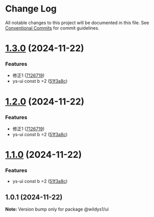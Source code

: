 # Change Log

All notable changes to this project will be documented in this file.
See [Conventional Commits](https://conventionalcommits.org) for commit guidelines.

# [1.3.0](https://github.com/skillstar/ys-libs/compare/@wildys1/ui@1.0.1...@wildys1/ui@1.3.0) (2024-11-22)


### Features

* 修正1 ([7126719](https://github.com/skillstar/ys-libs/commit/71267192341965e399741459c1b0e2b709a7f090))
* ys-ui const b =2 ([51f3a8c](https://github.com/skillstar/ys-libs/commit/51f3a8cd229c6011758e40bff209a4e46c5cadc0))





# [1.2.0](https://github.com/skillstar/ys-libs/compare/@wildys1/ui@1.0.1...@wildys1/ui@1.2.0) (2024-11-22)


### Features

* 修正1 ([7126719](https://github.com/skillstar/ys-libs/commit/71267192341965e399741459c1b0e2b709a7f090))
* ys-ui const b =2 ([51f3a8c](https://github.com/skillstar/ys-libs/commit/51f3a8cd229c6011758e40bff209a4e46c5cadc0))





# [1.1.0](https://github.com/skillstar/ys-libs/compare/@wildys1/ui@1.0.1...@wildys1/ui@1.1.0) (2024-11-22)


### Features

* ys-ui const b =2 ([51f3a8c](https://github.com/skillstar/ys-libs/commit/51f3a8cd229c6011758e40bff209a4e46c5cadc0))





## 1.0.1 (2024-11-22)

**Note:** Version bump only for package @wildys1/ui
